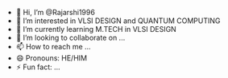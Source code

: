 - 👋 Hi, I’m @Rajarshi1996
- 👀 I’m interested in VLSI DESIGN and QUANTUM COMPUTING
- 🌱 I’m currently learning M.TECH in VLSI DESIGN
- 💞️ I’m looking to collaborate on ...
- 📫 How to reach me ...
- 😄 Pronouns: HE/HIM
- ⚡ Fun fact: ...

<!---
Rajarshi1996/Rajarshi1996 is a ✨ special ✨ repository because its `README.md` (this file) appears on your GitHub profile.
You can click the Preview link to take a look at your changes.
--->
